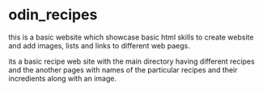 # odin_recipes
this is a basic website which showcase basic html skills to create website and add images, lists and links to different web paegs.

its a basic recipe web site with the main directory having different recipes and the another pages with names of the particular recipes and their incredients along with an image.
